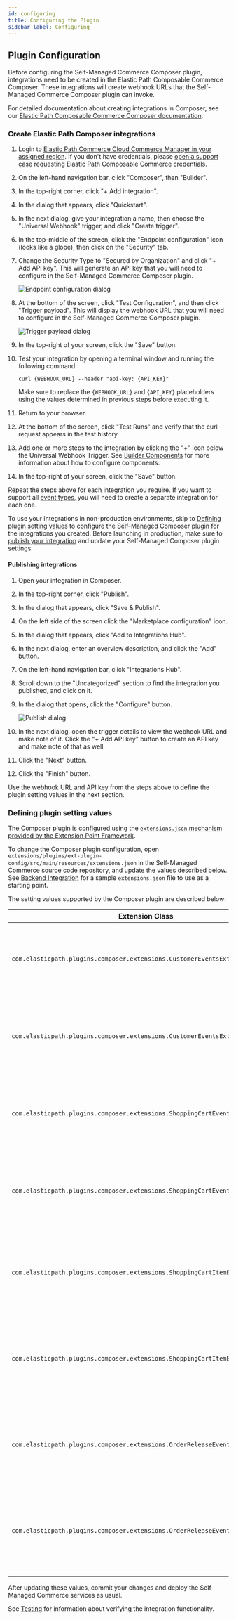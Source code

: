 ```yaml
---
id: configuring
title: Configuring the Plugin
sidebar_label: Configuring
---
```


## Plugin Configuration

Before configuring the Self-Managed Commerce Composer plugin, integrations need to be created in the Elastic Path Composable Commerce Composer. These integrations will create webhook URLs that the Self-Managed Commerce Composer plugin can invoke.

For detailed documentation about creating integrations in Composer, see our [Elastic Path Composable Commerce Composer documentation](https://elasticpath.dev/docs/composer).

### Create Elastic Path Composer integrations

1. Login to [Elastic Path Commerce Cloud Commerce Manager in your assigned region](https://elasticpath.dev/guides/Getting-Started/elastic-path-domains). If you don't have credentials, please [open a support case](https://support.elasticpath.com/) requesting Elastic Path Composable Commerce credentials.
2. On the left-hand navigation bar, click "Composer", then "Builder".
3. In the top-right corner, click "+ Add integration".
4. In the dialog that appears, click "Quickstart".
5. In the next dialog, give your integration a name, then choose the "Universal Webhook" trigger, and click "Create trigger".
6. In the top-middle of the screen, click the "Endpoint configuration" icon (looks like a globe), then click on the "Security" tab.
7. Change the Security Type to "Secured by Organization"  and click "+ Add API key". This will generate an API key that you will need to configure in the Self-Managed Commerce Composer plugin.

    ![Endpoint configuration dialog](/assets/composer-endpoint-configuration.png)

8. At the bottom of the screen, click "Test Configuration", and then click "Trigger payload". This will display the webhook URL that you will need to configure in the Self-Managed Commerce Composer plugin.

    ![Trigger payload dialog](/assets/composer-trigger-payload.png)

9. In the top-right of your screen, click the "Save" button.
10. Test your integration by opening a terminal window and running the following command:

    ```shell
    curl {WEBHOOK_URL} --header "api-key: {API_KEY}"
    ```
    
    Make sure to replace the `{WEBHOOK_URL}` and `{API_KEY}` placeholders using the values determined in previous steps before executing it.

11. Return to your browser.
12. At the bottom of the screen, click "Test Runs" and verify that the curl request appears in the test history.
13. Add one or more steps to the integration by clicking the "+" icon below the Universal Webhook Trigger. See [Builder Components](https://elasticpath.dev/docs/composer/builder/components/overview) for more information about how to configure components.
14. In the top-right of your screen, click the "Save" button.

Repeat the steps above for each integration you require. If you want to support all [event types](event-payloads.md), you will need to create a separate integration for each one.

To use your integrations in non-production environments, skip to [Defining plugin setting values](#defining-plugin-setting-values) to configure the Self-Managed Composer plugin for the integrations you created. Before launching in production, make sure to [publish your integration](#publishing-integrations) and update your Self-Managed Composer plugin settings.

#### Publishing integrations

1. Open your integration in Composer.
2. In the top-right corner, click "Publish".
3. In the dialog that appears, click "Save & Publish".
4. On the left side of the screen click the "Marketplace configuration" icon.
5. In the dialog that appears, click "Add to Integrations Hub".
6. In the next dialog, enter an overview description, and click the "Add" button.
7. On the left-hand navigation bar, click "Integrations Hub".
8. Scroll down to the "Uncategorized" section to find the integration you published, and click on it.
9. In the dialog that opens, click the "Configure" button.

    ![Publish dialog](/assets/composer-publish.png)

10. In the next dialog, open the trigger details to view the webhook URL and make note of it. Click the "+ Add API key" button to create an API key and make note of that as well.
11. Click the "Next" button.
12. Click the "Finish" button.

Use the webhook URL and API key from the steps above to define the plugin setting values in the next section.

### Defining plugin setting values

The Composer plugin is configured using the [`extensions.json` mechanism provided by the Extension Point Framework](https://documentation.elasticpath.com/extension-framework/docs/develop-configure/deploy.html#extension-configuration).

To change the Composer plugin configuration, open `extensions/plugins/ext-plugin-config/src/main/resources/extensions.json` in the Self-Managed Commerce source code repository, and update the values described below. See [Backend Integration](backend-integration.md) for a sample `extensions.json` file to use as a starting point.

The setting values supported by the Composer plugin are described below:

| Extension Class                                                               | Setting Key | Description                                                                                  | Example                                                                                                                                    |
|-------------------------------------------------------------------------------|-------------|----------------------------------------------------------------------------------------------|--------------------------------------------------------------------------------------------------------------------------------------------|
| `com.elasticpath.plugins.composer.extensions.CustomerEventsExtension`         | API_KEY     | The API key for the Elastic Path Composer integration customer events webhook.               | `api-key`                                                                                                                                  |
| `com.elasticpath.plugins.composer.extensions.CustomerEventsExtension`         | WEBHOOK_URL | The webhook URL for the Elastic Path Composer integration customer events webhook.           | `https://hooks.us-east-2.elasticpathintegrations.com/trigger/SW5zdGFuY2VGbG93Q29uZmlnOjgzN2RhOWI4LTdkNjUtNGZjNy05MzIxLTc4NmY2M2EzMDkzZg==` |
| `com.elasticpath.plugins.composer.extensions.ShoppingCartEventsExtension`     | API_KEY     | The API key for the Elastic Path Composer integration shopping cart events webhook.          | `https://hooks.us-east-2.elasticpathintegrations.com/trigger/SW5zdGFuY2VGbG93Q29uZmlnOjgzN2RhOWI4LTdkNjUtNGZjNy05MzIxLTc4NmY2M2EzMDkzZg==` |
| `com.elasticpath.plugins.composer.extensions.ShoppingCartEventsExtension`     | WEBHOOK_URL | The webhook URL for the Elastic Path Composer integration shopping cart events webhook.      | `https://hooks.us-east-2.elasticpathintegrations.com/trigger/SW5zdGFuY2VGbG93Q29uZmlnOjgzN2RhOWI4LTdkNjUtNGZjNy05MzIxLTc4NmY2M2EzMDkzZg==` |
| `com.elasticpath.plugins.composer.extensions.ShoppingCartItemEventsExtension` | API_KEY     | The API key for the Elastic Path Composer integration shopping cart item events webhook.     | `https://hooks.us-east-2.elasticpathintegrations.com/trigger/SW5zdGFuY2VGbG93Q29uZmlnOjgzN2RhOWI4LTdkNjUtNGZjNy05MzIxLTc4NmY2M2EzMDkzZg==` |
| `com.elasticpath.plugins.composer.extensions.ShoppingCartItemEventsExtension` | WEBHOOK_URL | The webhook URL for the Elastic Path Composer integration shopping cart item events webhook. | `https://hooks.us-east-2.elasticpathintegrations.com/trigger/SW5zdGFuY2VGbG93Q29uZmlnOjgzN2RhOWI4LTdkNjUtNGZjNy05MzIxLTc4NmY2M2EzMDkzZg==` |
| `com.elasticpath.plugins.composer.extensions.OrderReleaseEventsExtension`     | API_KEY     | The API key for the Elastic Path Composer integration shopping cart item events webhook.     | `https://hooks.us-east-2.elasticpathintegrations.com/trigger/SW5zdGFuY2VGbG93Q29uZmlnOjgzN2RhOWI4LTdkNjUtNGZjNy05MzIxLTc4NmY2M2EzMDkzZg==` |
| `com.elasticpath.plugins.composer.extensions.OrderReleaseEventsExtension`     | WEBHOOK_URL | The webhook URL for the Elastic Path Composer integration shopping cart item events webhook. | `https://hooks.us-east-2.elasticpathintegrations.com/trigger/SW5zdGFuY2VGbG93Q29uZmlnOjgzN2RhOWI4LTdkNjUtNGZjNy05MzIxLTc4NmY2M2EzMDkzZg==` |

After updating these values, commit your changes and deploy the Self-Managed Commerce services as usual.

See [Testing](testing.md) for information about verifying the integration functionality.

